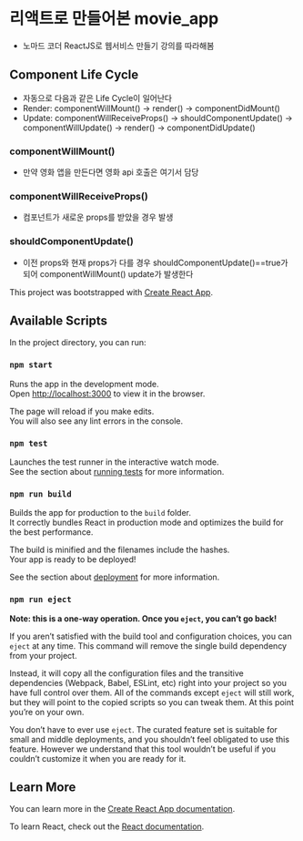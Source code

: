 # 리액트로 만들어본 movie_app
- 노마드 코더 ReactJS로 웹서비스 만들기 강의를 따라해봄

## Component Life Cycle
- 자동으로 다음과 같은 Life Cycle이 일어난다
- Render: componentWillMount() -> render() -> componentDidMount()
- Update: componentWillReceiveProps() -> shouldComponentUpdate() -> componentWillUpdate() -> render() -> componentDidUpdate()

### componentWillMount()
- 만약 영화 앱을 만든다면 영화 api 호출은 여기서 담당

### componentWillReceiveProps()
- 컴포넌트가 새로운 props를 받았을 경우 발생

### shouldComponentUpdate()
- 이전 props와 현재 props가 다를 경우 shouldComponentUpdate()==true가 되어 componentWillMount() update가 발생한다


This project was bootstrapped with [Create React App](https://github.com/facebook/create-react-app).



## Available Scripts
In the project directory, you can run:

### `npm start`

Runs the app in the development mode.<br>
Open [http://localhost:3000](http://localhost:3000) to view it in the browser.

The page will reload if you make edits.<br>
You will also see any lint errors in the console.

### `npm test`

Launches the test runner in the interactive watch mode.<br>
See the section about [running tests](https://facebook.github.io/create-react-app/docs/running-tests) for more information.

### `npm run build`

Builds the app for production to the `build` folder.<br>
It correctly bundles React in production mode and optimizes the build for the best performance.

The build is minified and the filenames include the hashes.<br>
Your app is ready to be deployed!

See the section about [deployment](https://facebook.github.io/create-react-app/docs/deployment) for more information.

### `npm run eject`

**Note: this is a one-way operation. Once you `eject`, you can’t go back!**

If you aren’t satisfied with the build tool and configuration choices, you can `eject` at any time. This command will remove the single build dependency from your project.

Instead, it will copy all the configuration files and the transitive dependencies (Webpack, Babel, ESLint, etc) right into your project so you have full control over them. All of the commands except `eject` will still work, but they will point to the copied scripts so you can tweak them. At this point you’re on your own.

You don’t have to ever use `eject`. The curated feature set is suitable for small and middle deployments, and you shouldn’t feel obligated to use this feature. However we understand that this tool wouldn’t be useful if you couldn’t customize it when you are ready for it.

## Learn More

You can learn more in the [Create React App documentation](https://facebook.github.io/create-react-app/docs/getting-started).

To learn React, check out the [React documentation](https://reactjs.org/).
